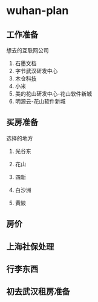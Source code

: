 # wuhan-plan
## 工作准备
想去的互联网公司

1. 石墨文档
2. 字节武汉研发中心
3. 木仓科技
4. 小米
5. 美的花山研发中心-花山软件新城
6. 明源云-花山软件新城

## 买房准备
选择的地方
1. 光谷东
2. 花山

   

4. 四新
5. 白沙洲
6. 黄陂
## 房价

## 上海社保处理

## 行李东西
## 初去武汉租房准备




